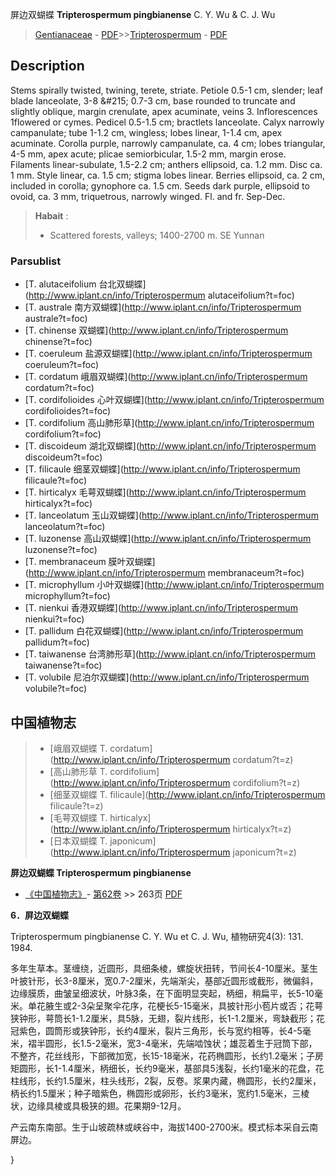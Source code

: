 屏边双蝴蝶 **Tripterospermum pingbianense** C. Y. Wu & C. J. Wu

> [Gentianaceae](http://www.iplant.cn/info/Gentianaceae?t=foc) - [PDF](http://www.iplant.cn/foc/pdf/Gentianaceae.pdf)>>[Tripterospermum](http://www.iplant.cn/info/Tripterospermum?t=foc) - [PDF](http://www.iplant.cn/foc/pdf/Tripterospermum.pdf)

## Description

Stems spirally twisted, twining, terete, striate. Petiole 0.5-1 cm, slender; leaf blade lanceolate, 3-8 &amp;#215; 0.7-3 cm, base rounded to truncate and slightly oblique, margin crenulate, apex acuminate, veins 3. Inflorescences 1flowered or cymes. Pedicel 0.5-1.5 cm; bractlets lanceolate. Calyx narrowly campanulate; tube 1-1.2 cm, wingless; lobes linear, 1-1.4 cm, apex acuminate. Corolla purple, narrowly campanulate, ca. 4 cm; lobes triangular, 4-5 mm, apex acute; plicae semiorbicular, 1.5-2 mm, margin erose. Filaments linear-subulate, 1.5-2.2 cm; anthers ellipsoid, ca. 1.2 mm. Disc ca. 1 mm. Style linear, ca. 1.5 cm; stigma lobes linear. Berries ellipsoid, ca. 2 cm, included in corolla; gynophore ca. 1.5 cm. Seeds dark purple, ellipsoid to ovoid, ca. 3 mm, triquetrous, narrowly winged. Fl. and fr. Sep-Dec.

> **Habait** : 
>* Scattered forests, valleys; 1400-2700 m. SE Yunnan

### Parsublist

* [T.  alutaceifolium  台北双蝴蝶](http://www.iplant.cn/info/Tripterospermum alutaceifolium?t=foc)
* [T.  australe  南方双蝴蝶](http://www.iplant.cn/info/Tripterospermum australe?t=foc)
* [T.  chinense  双蝴蝶](http://www.iplant.cn/info/Tripterospermum chinense?t=foc)
* [T.  coeruleum  盐源双蝴蝶](http://www.iplant.cn/info/Tripterospermum coeruleum?t=foc)
* [T.  cordatum  峨眉双蝴蝶](http://www.iplant.cn/info/Tripterospermum cordatum?t=foc)
* [T.  cordifolioides  心叶双蝴蝶](http://www.iplant.cn/info/Tripterospermum cordifolioides?t=foc)
* [T.  cordifolium  高山肺形草](http://www.iplant.cn/info/Tripterospermum cordifolium?t=foc)
* [T.  discoideum  湖北双蝴蝶](http://www.iplant.cn/info/Tripterospermum discoideum?t=foc)
* [T.  filicaule  细茎双蝴蝶](http://www.iplant.cn/info/Tripterospermum filicaule?t=foc)
* [T.  hirticalyx  毛萼双蝴蝶](http://www.iplant.cn/info/Tripterospermum hirticalyx?t=foc)
* [T.  lanceolatum  玉山双蝴蝶](http://www.iplant.cn/info/Tripterospermum lanceolatum?t=foc)
* [T.  luzonense  高山双蝴蝶](http://www.iplant.cn/info/Tripterospermum luzonense?t=foc)
* [T.  membranaceum  膜叶双蝴蝶](http://www.iplant.cn/info/Tripterospermum membranaceum?t=foc)
* [T.  microphyllum  小叶双蝴蝶](http://www.iplant.cn/info/Tripterospermum microphyllum?t=foc)
* [T.  nienkui  香港双蝴蝶](http://www.iplant.cn/info/Tripterospermum nienkui?t=foc)
* [T.  pallidum  白花双蝴蝶](http://www.iplant.cn/info/Tripterospermum pallidum?t=foc)
* [T.  taiwanense  台湾肺形草](http://www.iplant.cn/info/Tripterospermum taiwanense?t=foc)
* [T.  volubile  尼泊尔双蝴蝶](http://www.iplant.cn/info/Tripterospermum volubile?t=foc)

## 中国植物志

> * [峨眉双蝴蝶  T.  cordatum](http://www.iplant.cn/info/Tripterospermum cordatum?t=z)
> * [高山肺形草  T.  cordifolium](http://www.iplant.cn/info/Tripterospermum cordifolium?t=z)
> * [细茎双蝴蝶  T.  filicaule](http://www.iplant.cn/info/Tripterospermum filicaule?t=z)
> * [毛萼双蝴蝶  T.  hirticalyx](http://www.iplant.cn/info/Tripterospermum hirticalyx?t=z)
> * [日本双蝴蝶  T.  japonicum](http://www.iplant.cn/info/Tripterospermum japonicum?t=z)

**屏边双蝴蝶 Tripterospermum pingbianense**

* [《中国植物志》](http://www.iplant.cn/frps)- [第62卷](http://www.iplant.cn/frps/vol/62) >> 263页 [PDF](http://www.iplant.cn/frps/pdf/62/263.pdf)

**6．屏边双蝴蝶**

Tripterospermum pingbianense C. Y. Wu et C. J. Wu, 植物研究4(3): 131. 1984.

多年生草本。茎缠绕，近圆形，具细条棱，螺旋状扭转，节间长4-10厘米。茎生叶披针形，长3-8厘米，宽0.7-2厘米，先端渐尖，基部近圆形或截形，微偏斜，边缘膜质，曲皱呈细波状，叶脉3条，在下面明显突起，柄细，稍扁平，长5-10毫米。单花腋生或2-3朵呈聚伞花序，花梗长5-15毫米，具披针形小苞片或否；花萼狭钟形，萼筒长1-1.2厘米，具5脉，无翅，裂片线形，长1-1.2厘米，弯缺截形；花冠紫色，圆筒形或狭钟形，长约4厘米，裂片三角形，长与宽约相等，长4-5毫米，褶半圆形，长1.5-2毫米，宽3-4毫米，先端啮蚀状；雄蕊着生于冠筒下部，不整齐，花丝线形，下部微加宽，长15-18毫米，花药椭圆形，长约1.2毫米；子房矩圆形，长1-1.4厘米，柄细长，长约9毫米，基部具5浅裂，长约1毫米的花盘，花柱线形，长约1.5厘米，柱头线形，2裂，反卷。浆果内藏，椭圆形，长约2厘米，柄长约1.5厘米；种子暗紫色，椭圆形或卵形，长约3毫米，宽约1.5毫米，三棱状，边缘具棱或具极狭的翅。花果期9-12月。

产云南东南部。生于山坡疏林或峡谷中，海拔1400-2700米。模式标本采自云南屏边。

}